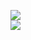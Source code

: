 [![](https://img.shields.io/badge/Made%20With-Github%20Spray-lightgrey.svg?style=for-the-badge&logo=github)](https://github.com/Annihil/github-spray#12539)  
[![](https://i.imgur.com/2DrTn0Z.gif)](https://github.com/Annihil/github-spray)
